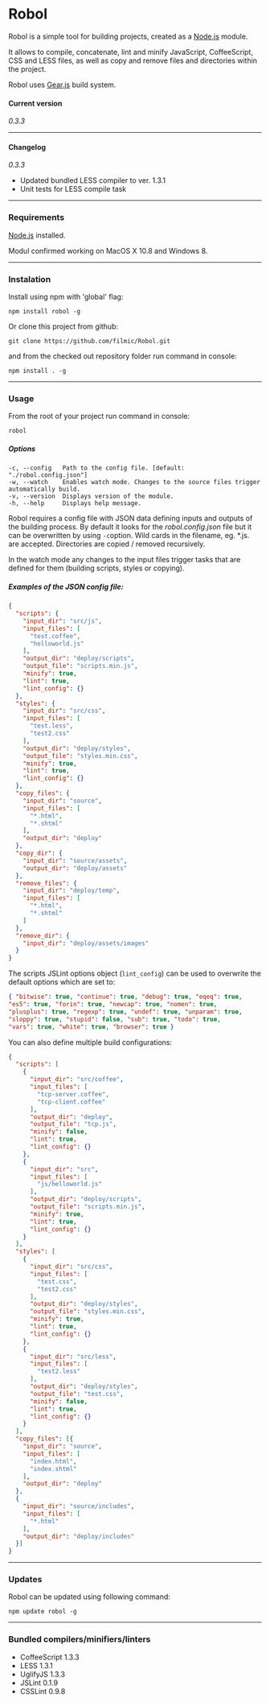 # Robol
Robol is a simple tool for building projects, created as a [Node.js](http://nodejs.org) module.

It allows to compile, concatenate, lint and minify JavaScript, CoffeeScript, CSS and LESS files, as well as copy and remove files and directories within the project.

Robol uses [Gear.js](http://gearjs.org/) build system.


#### Current version
*0.3.3*


---
#### Changelog
*0.3.3*
- Updated bundled LESS compiler to ver. 1.3.1
- Unit tests for LESS compile task


---
### Requirements

[Node.js](http://nodejs.org) installed.

Modul confirmed working on MacOS X 10.8 and Windows 8.

---
### Instalation
Install using npm with 'global' flag:

	npm install robol -g

Or clone this project from github:

	git clone https://github.com/filmic/Robol.git

and from the checked out repository folder run command in console:

	npm install . -g

---
### Usage

From the root of your project run command in console:

	robol

##### Options

	-c, --config   Path to the config file. [default: "./robol.config.json"]
	-w, --watch    Enables watch mode. Changes to the source files trigger automatically build.
	-v, --version  Displays version of the module.
	-h, --help     Displays help message.

Robol requires a config file with JSON data defining inputs and outputs of the building process. By default it looks for the _robol.config.json_ file but it can be overwritten by using `-c`option.
Wild cards in the filename, eg. *.js. are accepted.
Directories are copied / removed recursively.

In the watch mode any changes to the input files trigger tasks that are defined for them (building scripts, styles or copying).

##### Examples of the JSON config file:

```json
{
  "scripts": {
    "input_dir": "src/js",
    "input_files": [
      "test.coffee",
      "helloworld.js"
    ],
    "output_dir": "deploy/scripts",
    "output_file": "scripts.min.js",
    "minify": true,
    "lint": true,
    "lint_config": {}
  },
  "styles": {
    "input_dir": "src/css",
    "input_files": [
      "test.less",
      "test2.css"
    ],
    "output_dir": "deploy/styles",
    "output_file": "styles.min.css",
    "minify": true,
    "lint": true,
    "lint_config": {}
  },
  "copy_files": {
    "input_dir": "source",
    "input_files": [
      "*.html",
      "*.shtml"
    ],
    "output_dir": "deploy"
  },
  "copy_dir": {
    "input_dir": "source/assets",
    "output_dir": "deploy/assets"
  },
  "remove_files": {
    "input_dir": "deploy/temp",
    "input_files": [
      "*.html",
      "*.shtml"
    ]
  },
  "remove_dir": {
    "input_dir": "deploy/assets/images"
  }
}
```

The scripts JSLint options object (`lint_config`) can be used to overwrite the default options which are set to:

```json
{ "bitwise": true, "continue": true, "debug": true, "eqeq": true,
"es5": true, "forin": true, "newcap": true, "nomen": true,
"plusplus": true, "regexp": true, "undef": true, "unparam": true,
"sloppy": true, "stupid": false, "sub": true, "todo": true,
"vars": true, "white": true, "browser": true }
```

You can also define multiple build configurations:

```json
{
  "scripts": [
    {
      "input_dir": "src/coffee",
      "input_files": [
        "tcp-server.coffee",
        "tcp-client.coffee"
      ],
      "output_dir": "deploy",
      "output_file": "tcp.js",
      "minify": false,
      "lint": true,
      "lint_config": {}
    },
    {
      "input_dir": "src",
      "input_files": [
        "js/helloworld.js"
      ],
      "output_dir": "deploy/scripts",
      "output_file": "scripts.min.js",
      "minify": true,
      "lint": true,
      "lint_config": {}
    }
  ],
  "styles": [
    {
      "input_dir": "src/css",
      "input_files": [
        "test.css",
        "test2.css"
      ],
      "output_dir": "deploy/styles",
      "output_file": "styles.min.css",
      "minify": true,
      "lint": true,
      "lint_config": {}
    },
    {
      "input_dir": "src/less",
      "input_files": [
        "test2.less"
      ],
      "output_dir": "deploy/styles",
      "output_file": "test.css",
      "minify": false,
      "lint": true,
      "lint_config": {}
    }
  ],
  "copy_files": [{
    "input_dir": "source",
    "input_files": [
      "index.html",
      "index.shtml"
    ],
    "output_dir": "deploy"
  },
  {
    "input_dir": "source/includes",
    "input_files": [
      "*.html"
    ],
    "output_dir": "deploy/includes"
  }]
}
```

---
### Updates
Robol can be updated using following command:

	npm update robol -g


---
### Bundled compilers/minifiers/linters
* CoffeeScript 1.3.3
* LESS 1.3.1
* UglifyJS 1.3.3
* JSLint 0.1.9
* CSSLint 0.9.8